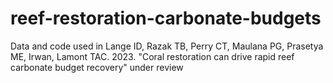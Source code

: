 # reef-restoration-carbonate-budgets

Data and code used in Lange ID, Razak TB, Perry CT, Maulana PG, Prasetya ME, Irwan, Lamont TAC. 2023.  "Coral restoration can drive rapid reef carbonate budget recovery" under review
